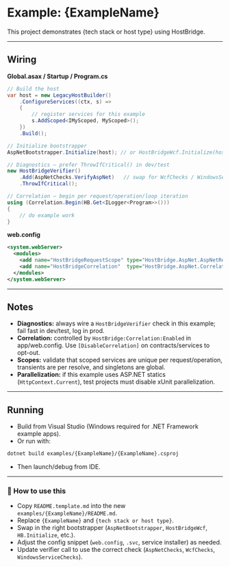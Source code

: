 ﻿[//]: # (./examples/README.template.md)

# Example: {ExampleName}

This project demonstrates {tech stack or host type} using HostBridge.

---

## Wiring

**Global.asax / Startup / Program.cs**

```csharp
// Build the host
var host = new LegacyHostBuilder()
    .ConfigureServices((ctx, s) =>
    {
        // register services for this example
        s.AddScoped<IMyScoped, MyScoped>();
    })
    .Build();

// Initialize bootstrapper
AspNetBootstrapper.Initialize(host); // or HostBridgeWcf.Initialize(host), HB.Initialize(host)

// Diagnostics – prefer ThrowIfCritical() in dev/test
new HostBridgeVerifier()
    .Add(AspNetChecks.VerifyAspNet)   // swap for WcfChecks / WindowsServiceChecks as appropriate
    .ThrowIfCritical();

// Correlation – begin per request/operation/loop iteration
using (Correlation.Begin(HB.Get<ILogger<Program>>()))
{
    // do example work
}
```

**web.config**

```xml
<system.webServer>
  <modules>
    <add name="HostBridgeRequestScope" type="HostBridge.AspNet.AspNetRequestScopeModule" />
    <add name="HostBridgeCorrelation"  type="HostBridge.AspNet.CorrelationHttpModule" />
  </modules>
</system.webServer>
```

---

## Notes

* **Diagnostics:** always wire a `HostBridgeVerifier` check in this example; fail fast in dev/test, log in prod.
* **Correlation:** controlled by `HostBridge:Correlation:Enabled` in app/web.config. Use `[DisableCorrelation]` on contracts/services to opt-out.
* **Scopes:** validate that scoped services are unique per request/operation, transients are per resolve, and singletons are global.
* **Parallelization:** if this example uses ASP.NET statics (`HttpContext.Current`), test projects must disable xUnit parallelization.

---

## Running

* Build from Visual Studio (Windows required for .NET Framework example apps).
* Or run with:

```bash
dotnet build examples/{ExampleName}/{ExampleName}.csproj
```

* Then launch/debug from IDE.

---

### 🔑 How to use this
- Copy `README.template.md` into the new `examples/{ExampleName}/README.md`.  
- Replace `{ExampleName}` and `{tech stack or host type}`.  
- Swap in the right bootstrapper (`AspNetBootstrapper`, `HostBridgeWcf`, `HB.Initialize`, etc.).  
- Adjust the config snippet (`web.config`, `.svc`, service installer) as needed.  
- Update verifier call to use the correct check (`AspNetChecks`, `WcfChecks`, `WindowsServiceChecks`).  
